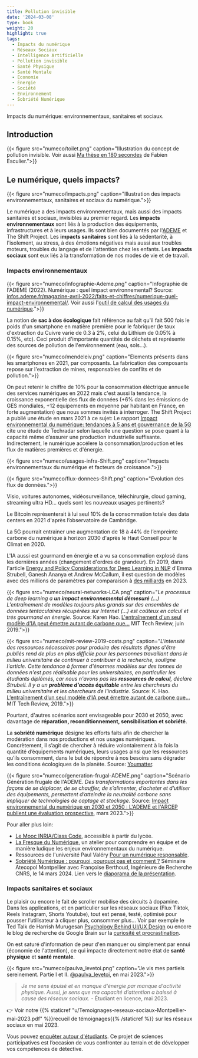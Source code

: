 ```yaml
---
title: Pollution invisible
date: '2024-03-08'
type: book
weight: 20
highlight: true
tags:
  - Impacts du numérique
  - Réseaux Sociaux
  - Intelligence Artificielle
  - Pollution invisible
  - Santé Physique
  - Santé Mentale
  - Economie
  - Énergie
  - Société
  - Environnement
  - Sobriété Numérique
---
```


Impacts du numérique: environnementaux, sanitaires et sociaux.

<!--more-->

## Introduction

{{< figure src="numeco/toilet.png" caption="Illustration du concept de pollution invisible. Voir aussi [Ma thèse en 180 secondes](https://www.youtube.com/watch?v=FjzK-dgE4Os&ab_channel=Paris-EstSup) de Fabien Esculier.">}}

## Le numérique, quels impacts?

{{< figure src="numeco/impacts.png" caption="Illustration des impacts environnementaux, sanitaires et sociaux du numérique.">}}

Le numérique a des impacts environnementaux, mais aussi des impacts sanitaires et sociaux, invisibles au premier regard. 
Les <b>impacts environnementaux</b> sont liés à la production des équipements, infrastructures et à leurs usages. Ils sont bien documentés par l'[ADEME](https://infos.ademe.fr/) et The Shift Project.
Les <b>impacts sanitaires</b> sont liés à la sédentarité, à l'isolement, au stress, à des émotions négatives mais aussi aux troubles moteurs, troubles du langage et de l'attention chez les enfants.
Les <b>impacts sociaux</b> sont eux liés à la transformation de nos modes de vie et de travail. 

### Impacts environnementaux

{{< figure src="numeco/infographie-Ademe.png" caption="Infographie de l'ADEME (2022). Numérique : quel impact environnemental? Source: [infos.ademe.fr/magazine-avril-2022/faits-et-chiffres/numerique-quel-impact-environnemental/](https://infos.ademe.fr/magazine-avril-2022/faits-et-chiffres/numerique-quel-impact-environnemental/). Voir aussi l'[outil de calcul des usages du numérique](https://agirpourlatransition.ademe.fr/particuliers/bureau/numerique/calculez-lempreinte-carbone-usages-numeriques).">}}

La notion de <b>sac à dos écologique</b> fait référence au fait qu'il fait 500 fois le poids d'un smartphone en matière première pour le fabriquer (le taux d'extraction du Cuivre varie de 0.3 à 2%, celui du Lithium de 0.05% à 0.15%, etc). Ceci produit d'importante quantités de déchets et représente des sources de pollution de l'environnement (eau, sols...).

{{< figure src="numeco/mendeleiv.png" caption="Elements présents dans les smartphones en 2021, par composants. La fabrication des composants repose sur l'extraction de mines, responsables de conflits et de pollution.">}}

On peut retenir le chiffre de 10% pour la consommation éléctrique annuelle des services numériques en 2022 mais c'est aussi la tendance, la croissance exponentielle des flux de données (+6% dans les émissions de GES mondiales, +12 équipements en moyenne par habitant en France, en forte augmentation) que nous sommes invités à interroger.
The Shift Project a publié une étude en mars 2021 à ce sujet: Le rapport [Impact environnemental du numérique: tendances à 5 ans et gouvernance de la 5G](https://theshiftproject.org/wp-content/uploads/2021/03/Note-danalyse_Numerique-et-5G_30-mars-2021.pdf) cite une étude de Techradar selon laquelle une question se pose quant à la capacité même d’assurer une production industrielle suffisante. Indirectement, le numérique accélere la consommation/production et les flux de matières premières et d'énergie.

{{< figure src="numeco/usages-infra-Shift.png" caption="Impacts environnementaux du numérique et facteurs de croissance.">}}

{{< figure src="numeco/flux-donnees-Shift.png" caption="Evolution des flux de données.">}}

Visio, voitures autonomes, vidéosurveillance, téléchirurgie, cloud gaming, streaming ultra HD... quels sont les nouveaux usages pertinents? 

Le Bitcoin représenterait à lui seul 10% de la consommation totale des data centers en 2021 d'après l’observatoire de Cambridge.

La 5G pourrait entrainer une augmentation de 18 à 44% de l’empreinte carbone du numérique à horizon 2030 d'après le Haut Conseil pour le Climat en 2020.

L'IA aussi est gourmand en énergie et a vu sa consommation explosé dans les dernières années (changement d'ordres de grandeur). En 2019, dans l'article [Energy and Policy Considerations for Deep Learning in NLP](https://arxiv.org/abs/1906.02243) d'Emma Strubell, Ganesh Ananya et Andrew McCallum, il est question de modèles avec des millions de paramètres par comparaison à [des milliards](https://arxiv.org/abs/2302.13971) en 2023.

{{< figure src="numeco/neural-networks-LCA.png" caption="<i>Le processus de deep learning a <b>un impact environnemental démesuré</b> (...) L'entraînement de modèles toujours plus grands sur des ensembles de données tentaculaires récupérées sur Internet (...) est coûteux en calcul et très gourmand en énergie</i>. Source: Karen Hao. [L'entraînement d'un seul modèle d'IA peut émettre autant de carbone que...](https://www.technologyreview.com/2019/06/06/239031/training-a-single-ai-model-can-emit-as-much-carbon-as-five-cars-in-their-lifetimes/) MIT Tech Review, juin 2019.">}}

{{< figure src="numeco/mit-review-2019-costs.png" caption="<i>L'intensité des ressources nécessaires pour produire des résultats dignes d'être publiés rend de plus en plus difficile pour les personnes travaillant dans le milieu universitaire de continuer à contribuer à la recherche, souligne l'article. Cette tendance à former d'énormes modèles sur des tonnes de données n'est pas réalisable pour les universitaires, en particulier les étudiants diplômés, car nous n'avons pas les <b>ressources de calcul</b>, déclare Strubell. Il y a un <b>problème d'accès équitable</b> entre les chercheurs du milieu universitaire et les chercheurs de l'industrie</i>. Source: K. Hao. [L’entraînement d’un seul modèle d’IA peut émettre autant de carbone que…](https://www.technologyreview.com/2019/06/06/239031/training-a-single-ai-model-can-emit-as-much-carbon-as-five-cars-in-their-lifetimes/) MIT Tech Review, 2019.">}}

Pourtant, d'autres scénarios sont envisageable pour 2030 et 2050, avec davantage de <b>réparation, reconditionnement, sensibilisation et sobriété</b>. 

La <b>sobriété numérique</b> désigne les efforts faits afin de chercher la modération dans nos productions et nos usages numériques. Concrètement, il s’agit de chercher à réduire volontairement à la fois la quantité d’équipements numériques, leurs usages ainsi que les ressources qu’ils consomment, dans le but de répondre à nos besoins sans dégrader les conditions écologiques de la planète. Source: [Youmatter](https://youmatter.world/fr/definition/sobriete-numerique-definition).

{{< figure src="numeco/generation-frugal-ADEME.png" caption="Scénario Génération frugale de l'ADEME. <i>Des transformations importantes dans les façons de se déplacer, de se chauffer, de s’alimenter, d’acheter et d’utiliser des équipements, permettent d’atteindre la neutralité carbone sans impliquer de technologies de captage et stockage.</i> Source: [Impact environnemental du numérique en 2030 et 2050 : L'ADEME et l'ARCEP publient une évaluation prospective](https://presse.ademe.fr/2023/03/impact-environnemental-du-numerique-en-2030-et-2050-lademe-et-larcep-publient-une-evaluation-prospective.html), mars 2023.">}}

Pour aller plus loin: 
- [Le Mooc INRIA/Class Code](https://www.fun-mooc.fr/fr/cours/impacts-environnementaux-du-numerique/), accessible à partir du lycée.
- [La Fresque du Numérique](https://www.fresquedunumerique.org/), un atelier pour comprendre en équipe et de manière ludique les enjeux environnementaux du numérique.
- Ressources de l'université Paul Valéry [Pour un numérique responsable](https://www.univ-montp3.fr/fr/vie-de-campus/campus-num%C3%A9rique/un-numerique-responsable).
- [Sobriété Numérique : pourquoi, pourquoi pas et comment ?](https://atecopolmtp.hypotheses.org/352) Séminaire Atecopol Montpellier avec Françoise Berthoud, Ingénieure de Recherche CNRS, le 14 mars 2024. Lien vers le [diaporama de la présentation](https://atecopolmtp.hypotheses.org/files/2024/03/Sobriete-Numerique-atecopol-montpellier-mars-2024.pdf).

### Impacts sanitaires et sociaux

Le plaisir ou encore le fait de scroller mobilise des circuits à dopamine. Dans les applications, et en particulier sur les réseaux sociaux (Flux Tiktok, Reels Instagram, Shorts Youtube), tout est pensé, testé, optimisé pour pousser l’utilisateur à cliquer plus, consommer plus... Voir par exemple le Ted Talk de Harrish Murugesan [Psychology Behind UI/UX Design](https://www.youtube.com/watch?v=fdXI9yznzz8) ou encore le blog de recherche de Google Brain sur la [curiosité et procrastination](https://blog.research.google/2018/10/curiosity-and-procrastination-in.html?ref=blog.floydhub.com&m=1).

On est saturé d'information de peur d'en manquer ou simplement par ennui (économie de l'attention), ce qui impacte directement notre état de <b>santé physique</b> et <b>santé mentale</b>.

{{< figure src="numeco/paulva_levetoi.png" caption="Je vis mes partiels sereinement. Partie I et II. [@paulva_levetoi](https://www.instagram.com/paulva_levetoi/), en mai 2023.">}}

> _Je me sens épuisé et en manque d'énergie par manque d'activité physique. Aussi, je sens que ma capacité d'attention a baissé à cause des réseaux sociaux._ - Étudiant en licence, mai 2023.

👉 Voir notre {{% staticref "u/Temoignages-reseaux-sociaux-Montpellier-mai-2023.pdf" %}}recueil de témoignages{{% /staticref %}} sur les réseaux sociaux en mai 2023.

Vous pouvez [enquêter autour d'étudiants](https://framaforms.org/reseaux-sociaux-attention-et-sante-mentale-1687119437).
Ce projet de sciences participatives est l’occasion de vous confronter au terrain et de développer vos compétences de détective.